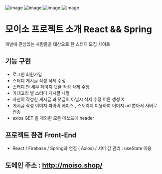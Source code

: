 ![image](https://user-images.githubusercontent.com/87432361/174004392-cf6f84d0-02bd-45fd-89b4-9d0c40829524.png)
![image](https://user-images.githubusercontent.com/87432361/174004473-25bdcc93-aa6d-43f7-8b09-5872d1ba3891.png)
![image](https://user-images.githubusercontent.com/87432361/174004525-7b435b94-43b6-48a4-ad84-48e180486ef1.png)
![image](https://user-images.githubusercontent.com/87432361/174004728-a9877a52-138f-4914-a2fd-9bd6efcc8993.png)
# 모이소 프로젝트 소개 React && Spring
개발에 관심있는 사람들을 대상으로 한 스터디 모집 사이트

## 기능 구현
- 로그인 회원가입 
- 스터디 게시글 작성 삭제 수정 
- 스터디 안 세부 페이지 댓글 작성 삭제 수정
- 카테고리 별 스터디 게시글 나열
- 자신이 작성한 게시글 과 댓글이 아닐시 삭제 수정 버튼 생성 X
- 게시글 작성 이미지 파이어 베이스 , 스토리지 이용하여 이미지 url 뽑아서 서버로 전송
- axios GET 을 제외한 모든 메쏘드에 header

## 프로젝트 환경 Front-End 
- React / Firebase / Spring과 연결 ( Axios) / 서버 값 관리 : useState 이용

## 도메인 주소 : http://moiso.shop/
